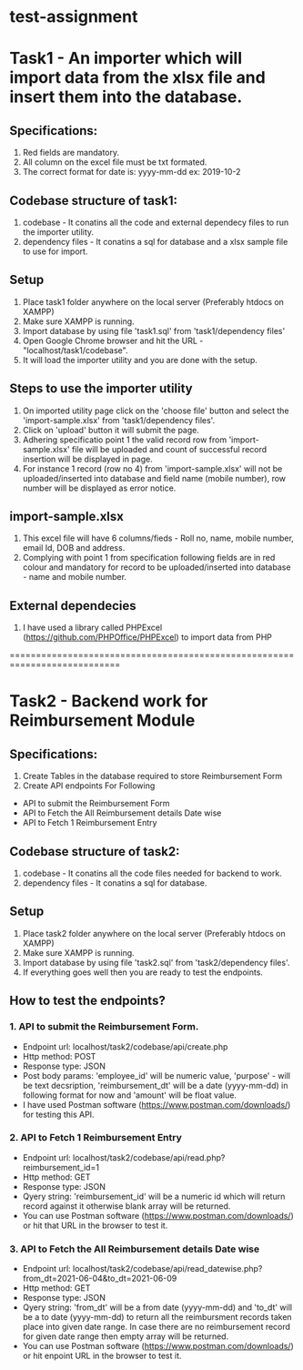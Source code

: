 # test-assignment

# Task1 - An importer which will import data from the xlsx file and insert them into the database.

## Specifications:
1. Red fields are mandatory.
2. All column on the excel file must be txt formated.
3. The correct format for date is: yyyy-mm-dd ex: 2019-10-2

## Codebase structure of task1:
1. codebase - It conatins all the code and external dependecy files to run the importer utility.
2. dependency files - It conatins a sql for database and a xlsx sample file to use for import. 

## Setup
1. Place task1 folder anywhere on the local server (Preferably htdocs on XAMPP)
2. Make sure XAMPP is running.
3. Import database by using file 'task1.sql' from 'task1/dependency files'
4. Open Google Chrome browser and hit the URL - "localhost/task1/codebase".
5. It will load the importer utility and you are done with the setup.

## Steps to use the importer utility
1. On imported utility page click on the 'choose file' button and select the 'import-sample.xlsx' from 'task1/dependency files'.
2. Click on 'upload' button it will submit the page.
3. Adhering specificatio point 1 the valid record row from 'import-sample.xlsx' file will be uploaded and count of successful record insertion will be displayed in page.
4. For instance 1 record (row no 4) from 'import-sample.xlsx' will not be uploaded/inserted into database and field name (mobile number), row number will be displayed as error notice.

## import-sample.xlsx
1. This excel file will have 6 columns/fieds - Roll no, name, mobile number, email Id, DOB and address.
2. Complying with point 1 from specification following fields are in red colour and mandatory for record to be uploaded/inserted into database - name and mobile number.

## External dependecies
1. I have used a library called PHPExcel (https://github.com/PHPOffice/PHPExcel) to import data from PHP

===========================================================================

# Task2 - Backend work for Reimbursement Module

## Specifications:
1. Create Tables in the database required to store Reimbursement Form
2. Create API endpoints For Following
* API to submit the Reimbursement Form
* API to Fetch the All Reimbursement details Date wise
* API to Fetch 1 Reimbursement Entry


## Codebase structure of task2:
1. codebase - It conatins all the code files needed for backend to work.
2. dependency files - It conatins a sql for database. 

## Setup
1. Place task2 folder anywhere on the local server (Preferably htdocs on XAMPP)
2. Make sure XAMPP is running.
3. Import database by using file 'task2.sql' from 'task2/dependency files'.
4. If everything goes well then you are ready to test the endpoints.

## How to test the endpoints?
### 1. API to submit the Reimbursement Form.
* Endpoint url: localhost/task2/codebase/api/create.php
* Http method: POST
* Response type: JSON
* Post body params: 'employee_id' will be numeric value, 'purpose' - will be text decsription, 'reimbursement_dt' will be a date (yyyy-mm-dd) in following format for now and  'amount' will be float value.
* I have used Postman software (https://www.postman.com/downloads/) for testing this API.
### 2. API to Fetch 1 Reimbursement Entry
* Endpoint url: localhost/task2/codebase/api/read.php?reimbursement_id=1
* Http method: GET
* Response type: JSON
* Qyery string: 'reimbursement_id' will be a numeric id which will return record against it otherwise blank array will be returned.
* You can use Postman software (https://www.postman.com/downloads/) or hit that URL in the browser to test it.
### 3. API to Fetch the All Reimbursement details Date wise
* Endpoint url: localhost/task2/codebase/api/read_datewise.php?from_dt=2021-06-04&to_dt=2021-06-09
* Http method: GET
* Response type: JSON
* Qyery string: 'from_dt' will be a from date (yyyy-mm-dd) and 'to_dt' will be a to date (yyyy-mm-dd) to return all the reimbursment records taken place into given date range. In case there are no reimbursement record for given date range then empty array will be returned.
* You can use Postman software (https://www.postman.com/downloads/) or hit enpoint URL in the browser to test it.
